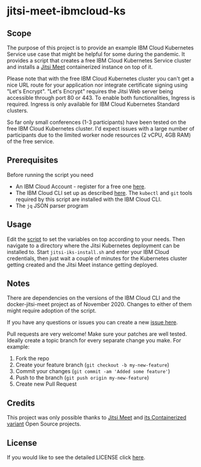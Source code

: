 <!-- This should be the location of the title of the repository, normally the short name -->
# jitsi-meet-ibmcloud-ks

<!-- Build Status, is a great thing to have at the top of your repository, it shows that you take your CI/CD as first class citizens -->
<!-- [![Build Status](https://travis-ci.org/jjasghar/ibm-cloud-cli.svg?branch=master)](https://travis-ci.org/jjasghar/ibm-cloud-cli) -->

<!-- Not always needed, but a scope helps the user understand in a short sentance like below, why this repo exists -->
## Scope

The purpose of this project is to provide an example IBM Cloud Kubernetes Service use case that might be helpful for some during the pandemic.
It provides a script that creates a free IBM Cloud Kubernetes Service cluster and installs a [Jitsi Meet](https://jitsi.org/)
containerized instance on top of it.

Please note that with the free IBM Cloud Kubernetes cluster you can't get a nice URL route for your application nor integrate certificate signing using "Let's Encrypt". "Let's Encrypt" requires the Jitsi Web server being accessible through port 80 or 443. To enable both functionalities, Ingress is required. Ingress is only available for IBM Cloud Kubernetes Standard clusters.

So far only small conferences (1-3 participants) have been tested on the free IBM Cloud Kubernetes cluster. I'd expect issues with a large number of participants due to the limited worker node resources (2 vCPU, 4GB RAM) of the free service.

## Prerequisites

Before running the script you need

* An IBM Cloud Account - register for a free one [here](https://cloud.ibm.com).
* The IBM Cloud CLI set up as described [here](https://cloud.ibm.com/docs/cli). The `kubectl` and `git` tools required by this script are installed with the IBM Cloud CLI.
* The `jq` JSON parser program

<!-- A more detailed Usage or detailed explaination of the repository here -->
## Usage

Edit the [script](src/jitsi-iks-install.sh) to set the variables on top according to your needs.
Then navigate to a directory where the Jitsi Kubernetes deployment can be installed to.
Start `jitsi-iks-install.sh` and enter your IBM Cloud credentials, then just wait a couple of minutes for the
Kubernetes cluster getting created and the Jitsi Meet instance getting deployed.

<!-- A notes section is useful for anything that isn't covered in the Usage or Scope. Like what we have below. -->
## Notes

There are dependencies on the versions of the IBM Cloud CLI and the docker-jitsi-meet project as of November 2020.
Changes to either of them might require adoption of the script.

<!-- Questions can be useful but optional, this gives you a place to say, "This is how to contact this project maintainers or create PRs -->
If you have any questions or issues you can create a new [issue here](https://github.com/hseipp/jitsi-meet-ibmcloud-ks/issues).

Pull requests are very welcome! Make sure your patches are well tested.
Ideally create a topic branch for every separate change you make. For
example:

1. Fork the repo
2. Create your feature branch (`git checkout -b my-new-feature`)
3. Commit your changes (`git commit -am 'Added some feature'`)
4. Push to the branch (`git push origin my-new-feature`)
5. Create new Pull Request

## Credits

This project was only possible thanks to [Jitsi Meet](https://jitsi.org/) and [its Containerized variant](https://github.com/jitsi/docker-jitsi-meet) Open Source projects.

## License

If you would like to see the detailed LICENSE click [here](LICENSE).
